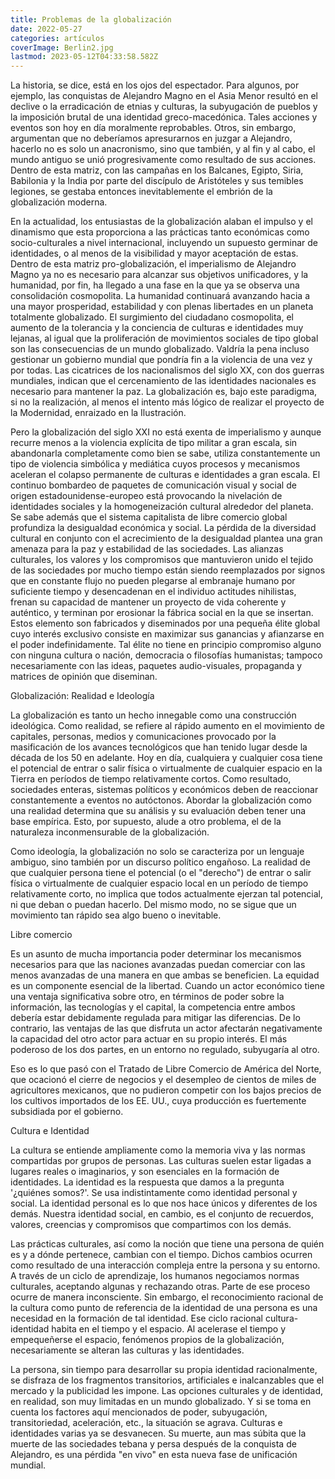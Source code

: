 ```yaml
---
title: Problemas de la globalización
date: 2022-05-27
categories: artículos
coverImage: Berlin2.jpg
lastmod: 2023-05-12T04:33:58.582Z
---
```


La historia, se dice, está en los ojos del espectador. Para algunos, por ejemplo, las conquistas de Alejandro Magno en el Asia Menor resultó en el declive o la erradicación de etnias y culturas, la subyugación de pueblos y la imposición brutal de una identidad greco-macedónica. Tales acciones y eventos son hoy en día moralmente reprobables. Otros, sin embargo, argumentan que no deberíamos apresurarnos en juzgar a Alejandro, hacerlo no es solo un anacronismo, sino que también, y al fin y al cabo, el mundo antiguo se unió progresivamente como resultado de sus acciones. Dentro de esta matriz, con las campañas en los Balcanes, Egipto, Siria, Babilonia y la India por parte del discípulo de Aristóteles y sus temibles legiones, se gestaba entonces inevitablemente el embrión de la globalización moderna.

En la actualidad, los entusiastas de la globalización alaban el impulso y el dinamismo que esta proporciona a las prácticas tanto económicas como socio-culturales a nivel internacional, incluyendo un supuesto germinar de identidades, o al menos de la visibilidad y mayor aceptación de estas. Dentro de esta matriz pro-globalización, el imperialismo de Alejandro Magno ya no es necesario para alcanzar sus objetivos unificadores, y la humanidad, por fin, ha llegado a una fase en la que ya se observa una consolidación cosmopolita. La humanidad continuará avanzando hacia a una mayor prosperidad, estabilidad y con plenas libertades en un planeta totalmente globalizado. El surgimiento del ciudadano cosmopolita, el aumento de la tolerancia y la conciencia de culturas e identidades muy lejanas, al igual que la proliferación de movimientos sociales de tipo global son las consecuencias de un mundo globalizado. Valdría la pena incluso gestionar un gobierno mundial que pondría fin a la violencia de una vez y por todas. Las cicatrices de los nacionalismos del siglo XX, con dos guerras mundiales, indican que el cercenamiento de las identidades nacionales es necesario para mantener la paz. La globalización es, bajo este paradigma, si no la realización, al menos el intento más lógico de realizar el proyecto de la Modernidad, enraizado en la Ilustración.

Pero la globalización del siglo XXI no está exenta de imperialismo y aunque recurre menos a la violencia explícita de tipo militar a gran escala, sin abandonarla completamente como bien se sabe, utiliza constantemente un tipo de violencia simbólica y mediática cuyos procesos y mecanismos aceleran el colapso permanente de culturas e identidades a gran escala. El continuo bombardeo de paquetes de comunicación visual y social de origen estadounidense-europeo está provocando la nivelación de identidades sociales y la homogeneización cultural alrededor del planeta. Se sabe además que el sistema capitalista de libre comercio global profundiza la desigualdad económica y social. La pérdida de la diversidad cultural en conjunto con el acrecimiento de la desigualdad plantea una gran amenaza para la paz y estabilidad de las sociedades. Las alianzas culturales, los valores y los compromisos que mantuvieron unido el tejido de las sociedades por mucho tiempo están siendo reemplazados por signos que en constante flujo no pueden plegarse al embranaje humano por suficiente tiempo y desencadenan en el individuo actitudes nihilistas, frenan su capacidad de mantener un proyecto de vida coherente y auténtico, y terminan por erosionar la fábrica social en la que se insertan. Estos elemento son fabricados y diseminados por una pequeña élite global cuyo interés exclusivo consiste en maximizar sus ganancias y afianzarse en el poder indefinidamente. Tal élite no tiene en principio compromiso alguno con ninguna cultura o nación, democracia o filosofías humanistas; tampoco necesariamente con las ideas, paquetes audio-visuales, propaganda y matrices de opinión que diseminan.

Globalización: Realidad e Ideología

La globalización es tanto un hecho innegable como una construcción ideológica. Como realidad, se refiere al rápido aumento en el movimiento de capitales, personas, medios y comunicaciones provocado por la masificación de los avances tecnológicos que han tenido lugar desde la década de los 50 en adelante. Hoy en día, cualquiera y cualquier cosa tiene el potencial de entrar o salir física o virtualmente de cualquier espacio en la Tierra en períodos de tiempo relativamente cortos. Como resultado, sociedades enteras, sistemas políticos y económicos deben de reaccionar constantemente a eventos no autóctonos. Abordar la globalización como una realidad determina que su análisis y su evaluación deben tener una base empírica. Esto, por supuesto, alude a otro problema, el de la naturaleza inconmensurable de la globalización.

Como ideología, la globalización no solo se caracteriza por un lenguaje ambiguo, sino también por un discurso político engañoso. La realidad de que cualquier persona tiene el potencial (o el "derecho") de entrar o salir física o virtualmente de cualquier espacio local en un período de tiempo relativamente corto, no implica que todos actualmente ejerzan tal potencial, ni que deban o puedan hacerlo. Del mismo modo, no se sigue que un movimiento tan rápido sea algo bueno o inevitable.

Libre comercio

Es un asunto de mucha importancia poder determinar los mecanismos necesarios para que las naciones avanzadas puedan comerciar con las menos avanzadas de una manera en que ambas se beneficien. La equidad es un componente esencial de la libertad. Cuando un actor económico tiene una ventaja significativa sobre otro, en términos de poder sobre la información, las tecnologías y el capital, la competencia entre ambos debería estar debidamente regulada para mitigar las diferencias. De lo contrario, las ventajas de las que disfruta un actor afectarán negativamente la capacidad del otro actor para actuar en su propio interés. El más poderoso de los dos partes, en un entorno no regulado, subyugaría al otro.

Eso es lo que pasó con el Tratado de Libre Comercio de América del Norte, que ocacionó el cierre de negocios y el desempleo de cientos de miles de agricultores mexicanos, que no pudieron competir con los bajos precios de los cultivos importados de los EE. UU., cuya producción es fuertemente subsidiada por el gobierno.

Cultura e Identidad

La cultura se entiende ampliamente como la memoria viva y las normas compartidas por grupos de personas. Las culturas suelen estar ligadas a lugares reales o imaginarios, y son esenciales en la formación de identidades. La identidad es la respuesta que damos a la pregunta '¿quiénes somos?'. Se usa indistintamente como identidad personal y social. La identidad personal es lo que nos hace únicos y diferentes de los demás. Nuestra identidad social, en cambio, es el conjunto de recuerdos, valores, creencias y compromisos que compartimos con los demás.

Las prácticas culturales, así como la noción que tiene una persona de quién es y a dónde pertenece, cambian con el tiempo. Dichos cambios ocurren como resultado de una interacción compleja entre la persona y su entorno. A través de un ciclo de aprendizaje, los humanos negociamos normas culturales, aceptando algunas y rechazando otras. Parte de ese proceso ocurre de manera inconsciente. Sin embargo, el reconocimiento racional de la cultura como punto de referencia de la identidad de una persona es una necesidad en la formación de tal identidad. Ese ciclo racional cultura-identidad habita en el tiempo y el espacio. Al acelerase el tiempo y empequeñerse el espacio, fenómenos propios de la globalización, necesariamente se alteran las culturas y las identidades.

La persona, sin tiempo para desarrollar su propia identidad racionalmente, se disfraza de los fragmentos transitorios, artificiales e inalcanzables que el mercado y la publicidad les impone. Las opciones culturales y de identidad, en realidad, son muy limitadas en un mundo globalizado. Y si se toma en cuenta los factores aquí mencionados de poder, subyugación, transitoriedad, aceleración, etc., la situación se agrava. Culturas e identidades varias ya se desvanecen. Su muerte, aun mas súbita que la muerte de las sociedades tebana y persa después de la conquista de Alejandro, es una pérdida "en vivo" en esta nueva fase de unificación mundial.
